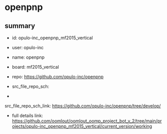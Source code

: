 # openpnp
 
## summary 
* id: opulo-inc_openpnp_mf2015_vertical
* user: opulo-inc
* name: openpnp
* board: mf2015_vertical
* repo: https://github.com/opulo-inc/openpnp



* src_file_repo_sch: 
*
 src_file_repo_sch_link: https://github.com/opulo-inc/openpnp/tree/develop/
* full details link: https://github.com/oomlout/oomlout_oomp_project_bot_v_2/tree/main/projects/opulo-inc_openpnp_mf2015_vertical/current_version/working  







